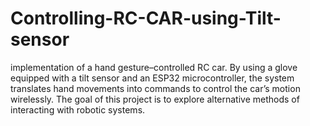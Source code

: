 # Controlling-RC-CAR-using-Tilt-sensor
implementation of a hand gesture–controlled RC car. By using a glove equipped with a tilt sensor and an ESP32 microcontroller, the system translates hand movements into commands to control the car’s motion wirelessly. The goal of this project is to explore alternative methods of interacting with robotic systems.
